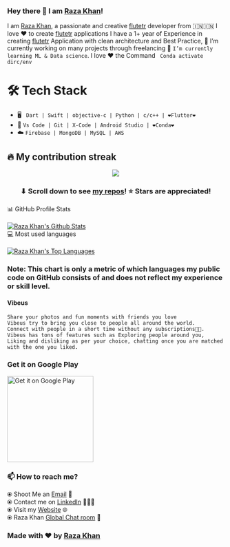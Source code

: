 ### Hey there 👋 I am [Raza Khan](https://razakhan.netlify.app)!
I am [Raza Khan](https://razakhan.netlify.app), a passionate and creative [flutetr](https://flutter.dev/) developer from 🇮🇳🇮🇳 
I love ❤️ to create [flutetr](https://flutter.dev/) applications I have a 1+ year of Experience in creating [flutetr](https://flutter.dev/) Application with clean architecture and Best Practice,
🔭 I’m currently working on many projects through freelancing 🌱 ```I’m currently learning ML & Data science```.
I love ❤️ the Command ``` Conda activate dirc/env```

# 🛠️ Tech Stack
- 🖥️ ``` Dart | Swift | objective-c | Python | c/c++ | ❤️Flutter❤️```
- 🔨 ```Vs Code | Git | X-Code | Android Studio | ❤️Conda❤️```
- ☁️ ```Firebase | MongoDB | MySQL | AWS```



 

 

## 🔥 My contribution streak

<p align="center">
  <a href="https://github.com/codebyrazakhan/github-readme-streak-stats">
    <img src="https://github-readme-streak-stats.herokuapp.com/?user=codebyrazakhan#version3"/>
  </a>
</p>

<h3 align="center">⬇ Scroll down to see <a href="https://github.com/codebyrazakhan?tab=repositories">my repos</a>! ⭐ Stars are appreciated!</h3>



  <summary>📊 GitHub Profile Stats</summary>
  <br/>
  <a href="https://github.com/codebyrazakhan/github-readme-stats"><img alt="Raza Khan's Github Stats" src="https://github-readme-stats.vercel.app/api?username=codebyrazakhan&show_icons=true&count_private=true&hide=" /></a>



  <summary>💻 Most used languages</summary>
  <br/>
  <a href="https://github.com/codebyrazakhan/github-readme-stats"><img alt="Raza Khan's Top Languages" src="https://github-readme-stats.vercel.app/api/top-langs/?username=codebyrazakhan&langs_count=10&layout=compact#" /></a>
  <br/>

<b><h3>Note:</b> This chart is only a metric of which languages my public code on GitHub consists of and does not reflect my experience or skill level.</h3>

#### Vibeus
```
Share your photos and fun moments with friends you love
Vibeus try to bring you close to people all around the world.
Connect with people in a short time without any subscriptions🤗🤗.
Vibeus has tons of features such as Exploring people around you, 
Liking and disliking as per your choice, chatting once you are matched with the one you liked.
```
### Get it on Google Play
<a href="https://play.google.com/store/apps/details?id=com.vc.vibeus&pcampaignid=pcampaignidMKT-Other-global-all-co-prtnr-py-PartBadge-Mar2515-1">
<img alt="Get it on Google Play" width="200" src="https://play.google.com/intl/en_us/badges/static/images/badges/en_badge_web_generic.png" />	</a>


 
### 📫 How to reach me?
  ⦿ Shoot Me an [Email](mailto:rk6265766@gmail.com) 💌 <br>
  ⦿ Contact me on [LinkedIn](https://www.linkedin.com/in/thisisrazakhan) 👨🏻‍💻 <br>
  ⦿ Visit my [Website](https://razakhan.netlify.app/) 🌐 <br>
  ⦿ Raza Khan [Global Chat room](https://razakhanglobalroom.netlify.app/#/) 💬<br> 
### Made with ❤️ by [Raza Khan](https://razakhan.netlify.app) 

